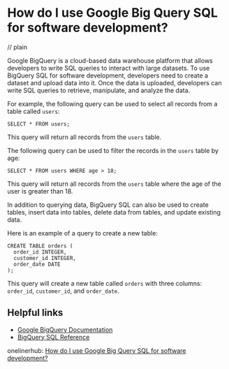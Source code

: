 # How do I use Google Big Query SQL for software development?
// plain

Google BigQuery is a cloud-based data warehouse platform that allows developers to write SQL queries to interact with large datasets. To use BigQuery SQL for software development, developers need to create a dataset and upload data into it. Once the data is uploaded, developers can write SQL queries to retrieve, manipulate, and analyze the data.

For example, the following query can be used to select all records from a table called `users`:

```
SELECT * FROM users;
```

This query will return all records from the `users` table.

The following query can be used to filter the records in the `users` table by age:

```
SELECT * FROM users WHERE age > 18;
```

This query will return all records from the `users` table where the age of the user is greater than 18.

In addition to querying data, BigQuery SQL can also be used to create tables, insert data into tables, delete data from tables, and update existing data.

Here is an example of a query to create a new table:

```
CREATE TABLE orders (
  order_id INTEGER,
  customer_id INTEGER,
  order_date DATE
);
```

This query will create a new table called `orders` with three columns: `order_id`, `customer_id`, and `order_date`.

## Helpful links
- [Google BigQuery Documentation](https://cloud.google.com/bigquery/docs/)
- [BigQuery SQL Reference](https://cloud.google.com/bigquery/docs/reference/standard-sql/)

onelinerhub: [How do I use Google Big Query SQL for software development?](https://onelinerhub.com/google-big-query/how-do-i-use-google-big-query-sql-for-software-development)
